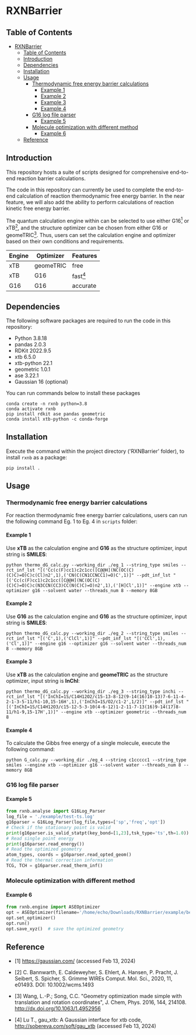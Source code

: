 # RXNBarrier

## Table of Contents

- [RXNBarrier](#rxnbarrier)
  - [Table of Contents](#table-of-contents)
  - [Introduction](#introduction)
  - [Dependencies](#dependencies)
  - [Installation](#installation)
  - [Usage](#usage)
    - [Thermodynamic free energy barrier calculations](#thermodynamic-free-energy-barrier-calculations)
      - [Example 1](#example-1)
      - [Example 2](#example-2)
      - [Example 3](#example-3)
      - [Example 4](#example-4)
    - [G16 log file parser](#g16-log-file-parser)
      - [Example 5](#example-5)
    - [Molecule optimization with different method](#molecule-optimization-with-different-method)
      - [Example 6](#example-6)
  - [Reference](#reference)

## Introduction

This repository hosts a suite of scripts designed for comprehensive end-to-end reaction barrier calculations.

The code in this repository can currently be used to complete the end-to-end calculation of reaction thermodynamic free energy barrier. In the near feature, we will also add the ability to perform calculations of reaction kinetic free energy barrier.

The quantum calculation engine within can be selected to use either G16[<sup>1</sup>](#refer-anchor-1) or xTB[<sup>2</sup>](#refer-anchor-2), and the structure optimizer can be chosen from either G16 or geomeTRIC[<sup>3</sup>](#refer-anchor-3). Thus, users can set the calculation engine and optimizer based on their own conditions and requirements.

| Engine | Optimizer | Features                                 |
| ------ | --------- | ---------------------------------------- |
| xTB    | geomeTRIC | free                                     |
| xTB    | G16       | fast[<sup>4</sup>](#refer-anchor-4) |
| G16    | G16       | accurate                                 |

## Dependencies

The following software packages are required to run the code in this repository:

- Python 3.8.18
- pandas 2.0.3
- RDKit 2022.9.5
- xtb 6.5.0
- xtb-python 22.1
- geometric 1.0.1
- ase 3.22.1
- Gaussian 16 (optional)

You can run commands below to install these packages
```
conda create -n rxnb python=3.8
conda activate rxnb
pip install rdkit ase pandas geometric
conda install xtb-python -c conda-forge
```

## Installation

Execute the command within the project directory ('RXNBarrier' folder), to install `rxnb` as a package:

```
pip install .
```

## Usage

### Thermodynamic free energy barrier calculations
For reaction thermodynamic free energy barrier calculations, users can run the following command Eg. 1 to Eg. 4 in `scripts` folder:

#### Example 1

Use **xTB** as the calculation engine and **G16** as the structure optimizer, input string is **SMILES**:

```
python thermo_dG_calc.py --working_dir ./eg_1 --string_type smiles --rct_inf_lst "[('Cc(c(F)cc1)c2c1cc([C@@H](NC(OC(C)(C)C)=O)C)c(Cl)n2',1),('CN(C(CN1CCNCC1)=O)C',1)]" --pdt_inf_lst "[('Cc(c(F)cc1)c2c1cc([C@@H](NC(OC(C)(C)C)=O)C)c(N3CCN(CC3)CC(N(C)C)=O)n2',1),('[H]Cl',1)]" --engine xtb --optimizer g16 --solvent water --threads_num 8 --memory 8GB
```

#### Example 2

Use **G16** as the calculation engine and **G16** as the structure optimizer, input string is **SMILES**:

```
python thermo_dG_calc.py --working_dir ./eg_2 --string_type smiles --rct_inf_lst "[('C',1),('ClCl',1)]" --pdt_inf_lst "[('CCl',1),('Cl',1)]" --engine g16 --optimizer g16 --solvent water --threads_num 8 --memory 8GB
```

#### Example 3

Use **xTB** as the calculation engine and **geomeTRIC** as the structure optimizer, input string is **InChI**:

```
python thermo_dG_calc.py --working_dir ./eg_3 --string_type inchi --rct_inf_lst "[('InChI=1S/C14H12O2/c15-13-8-12(9-14(16)10-13)7-6-11-4-2-1-3-5-11/h1-10,15-16H',1),('InChI=1S/O2/c1-2',1/2)]" --pdt_inf_lst "[('InChI=1S/C14H12O3/c15-12-5-3-10(4-6-12)1-2-11-7-13(16)9-14(17)8-11/h1-9,15-17H',1)]" --engine xtb --optimizer geometric --threads_num 8
```

#### Example 4

To calculate the Gibbs free energy of a single molecule, execute the following command:

```
python G_calc.py --working_dir ./eg_4 --string c1ccccc1 --string_type smiles --engine xtb --optimizer g16 --solvent water --threads_num 8 --memory 8GB
```

### G16 log file parser

#### Example 5

```python
from rxnb.analyse import G16Log_Parser
log_file = './example/test-ts.log'
g16parser = G16Log_Parser(log_file,types=['sp','freq','opt'])
# Check if the stationary point is valid
print(g16parser.is_valid_statpt(key_bond=[1,23],tsk_type='ts',th=1.0))
# Read single point energy
print(g16parser.read_energy())
# Read the optimized geometry
atom_types, coords = g16parser.read_opted_geom()
# Read the thermal correction information
TCG, TCH = g16parser.read_therm_inf()
```

### Molecule optimization with different method

#### Example 6

```python
from rxnb.engine import ASEOptimizer
opt = ASEOptimizer(filename='/home/echo/Downloads/RXNBarrier/example/benzene.xyz',engine='xtb',engine_params={'method':'GFN2'},optimizer='bfgs')
opt.set_optimizer()
opt.run()
opt.save_xyz()  # save the optimized geometry
```

## Reference

<div id="refer-anchor-1"></div>

- [1] https://gaussian.com/ (accessed Feb 13, 2024)

<div id="refer-anchor-2"></div>

- [2] C. Bannwarth, E. Caldeweyher, S. Ehlert, A. Hansen, P. Pracht, J. Seibert, S. Spicher, S. Grimme WIREs Comput. Mol. Sci., 2020, 11, e01493. DOI: 10.1002/wcms.1493

<div id="refer-anchor-3"></div>

- [3] Wang, L.-P.; Song, C.C. "Geometry optimization made simple with translation and rotation coordinates", J. Chem, Phys. 2016, 144, 214108. http://dx.doi.org/10.1063/1.4952956

<div id="refer-anchor-4"></div>

- [4] Lu T., gau_xtb: A Gaussian interface for xtb code, http://sobereva.com/soft/gau_xtb (accessed Feb 13, 2024)
